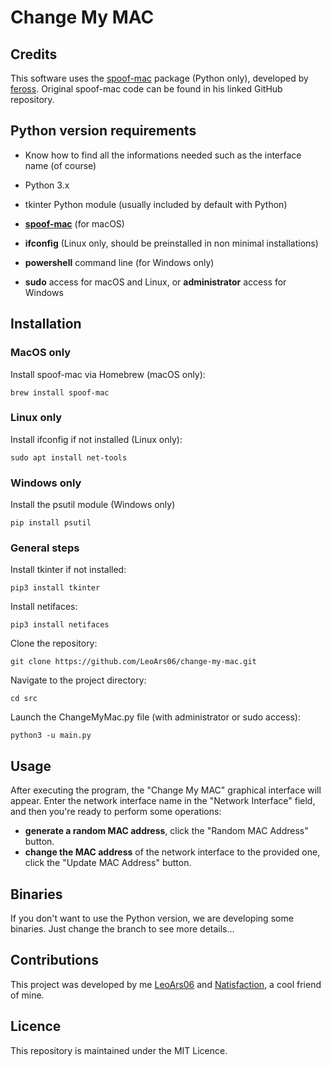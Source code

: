 # Change My MAC

## Credits
This software uses the [spoof-mac](https://github.com/feross/spoofmac) package (Python only), developed by [feross](https://github.com/feross). Original spoof-mac code can be found in his linked GitHub repository.

## Python version requirements
- Know how to find all the informations needed such as the interface name (of course)
- Python 3.x
- tkinter Python module (usually included by default with Python)

- **[spoof-mac](https://github.com/feross/spoofmac)** (for macOS)
- **ifconfig** (Linux only, should be preinstalled in non minimal installations)
- **powershell** command line (for Windows only)

- **sudo** access for macOS and Linux, or **administrator** access for Windows

## Installation

### MacOS only
Install spoof-mac via Homebrew (macOS only):
   ```shell
   brew install spoof-mac
   ```

### Linux only
Install ifconfig if not installed (Linux only):
   ```shell
   sudo apt install net-tools
   ```

### Windows only
Install the psutil module (Windows only)
   ```shell
   pip install psutil
   ```

### General steps
Install tkinter if not installed:
   ```shell
   pip3 install tkinter
   ```

Install netifaces:
   ```shell
   pip3 install netifaces
   ```

Clone the repository:
   ```shell
   git clone https://github.com/LeoArs06/change-my-mac.git
   ```

Navigate to the project directory:
   ```shell
   cd src
   ```

Launch the ChangeMyMac.py file (with administrator or sudo access):
   ```shell
   python3 -u main.py
   ```

## Usage
After executing the program, the "Change My MAC" graphical interface will appear.
Enter the network interface name in the "Network Interface" field, and then you're ready to perform some operations:

- **generate a random MAC address**, click the "Random MAC Address" button.
- **change the MAC address** of the network interface to the provided one, click the "Update MAC Address" button.

## Binaries
If you don't want to use the Python version, we are developing some binaries. Just change the branch to see more details...

## Contributions
This project was developed by me [LeoArs06](https://github.com/LeoArs06) and [Natisfaction](https://github.com/Natisfaction), a cool friend of mine. 

## Licence
This repository is maintained under the MIT Licence.
